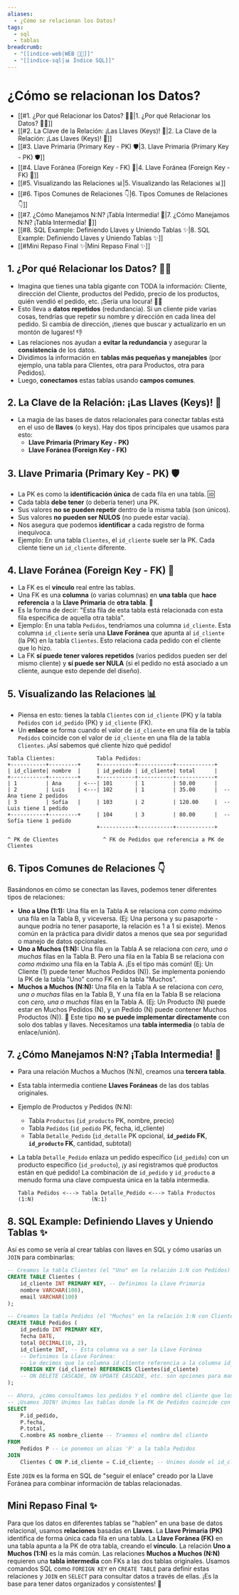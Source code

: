 ```yaml
---
aliases:
  - ¿Cómo se relacionan los Datos?
tags:
  - sql
  - tablas
breadcrumb:
  - "[[indice-web|WEB 🔗📝]]"
  - "[[indice-sql|📊 Índice SQL]]"
---
```

# ¿Cómo se relacionan los Datos?
- [[#1. ¿Por qué Relacionar los Datos? 🤔🔗|1. ¿Por qué Relacionar los Datos? 🤔🔗]]
- [[#2. La Clave de la Relación: ¡Las Llaves (Keys)! 🔑|2. La Clave de la Relación: ¡Las Llaves (Keys)! 🔑]]
- [[#3. Llave Primaria (Primary Key - PK) 🛡️|3. Llave Primaria (Primary Key - PK) 🛡️]]
- [[#4. Llave Foránea (Foreign Key - FK) 🤝|4. Llave Foránea (Foreign Key - FK) 🤝]]
- [[#5. Visualizando las Relaciones 📊|5. Visualizando las Relaciones 📊]]
- [[#6. Tipos Comunes de Relaciones 👇|6. Tipos Comunes de Relaciones 👇]]
- [[#7. ¿Cómo Manejamos N:N? ¡Tabla Intermedia! 🌉|7. ¿Cómo Manejamos N:N? ¡Tabla Intermedia! 🌉]]
- [[#8. SQL Example: Definiendo Llaves y Uniendo Tablas ✨|8. SQL Example: Definiendo Llaves y Uniendo Tablas ✨]]
- [[#Mini Repaso Final ✨|Mini Repaso Final ✨]]

## 1. ¿Por qué Relacionar los Datos? 🤔🔗

- Imagina que tienes una tabla gigante con TODA la información: Cliente, dirección del Cliente, productos del Pedido, precio de los productos, quién vendió el pedido, etc. ¡Sería una locura! 😵‍💫
- Esto lleva a **datos repetidos** (redundancia). Si un cliente pide varias cosas, tendrías que repetir su nombre y dirección en cada línea del pedido. Si cambia de dirección, ¡tienes que buscar y actualizarlo en un montón de lugares! 👎
- Las relaciones nos ayudan a **evitar la redundancia** y asegurar la **consistencia** de los datos.
- Dividimos la información en **tablas más pequeñas y manejables** (por ejemplo, una tabla para Clientes, otra para Productos, otra para Pedidos).
- Luego, **conectamos** estas tablas usando **campos comunes**.

## 2. La Clave de la Relación: ¡Las Llaves (Keys)! 🔑

- La magia de las bases de datos relacionales para conectar tablas está en el uso de **llaves** (o keys). Hay dos tipos principales que usamos para esto:
    - **Llave Primaria (Primary Key - PK)**
    - **Llave Foránea (Foreign Key - FK)**

## 3. Llave Primaria (Primary Key - PK) 🛡️

- La PK es como la **identificación única** de cada fila en una tabla. 🆔
- Cada tabla **debe tener** (o debería tener) una PK.
- Sus valores **no se pueden repetir** dentro de la misma tabla (son únicos).
- Sus valores **no pueden ser NULOS** (no puede estar vacía).
- Nos asegura que podemos **identificar** a cada registro de forma inequívoca.
- Ejemplo: En una tabla `Clientes`, el `id_cliente` suele ser la PK. Cada cliente tiene un `id_cliente` diferente.

## 4. Llave Foránea (Foreign Key - FK) 🤝

- La FK es el **vínculo** real entre las tablas.
- Una FK es una **columna** (o varias columnas) en **una tabla** que **hace referencia** a la **Llave Primaria** de **otra tabla**. 👀
- Es la forma de decir: "Esta fila de esta tabla está relacionada con esta fila específica de aquella otra tabla".
- Ejemplo: En una tabla `Pedidos`, tendríamos una columna `id_cliente`. Esta columna `id_cliente` sería una **Llave Foránea** que apunta al `id_cliente` (la PK) en la tabla `Clientes`. Esto relaciona cada pedido con el cliente que lo hizo.
- La FK **sí puede tener valores repetidos** (varios pedidos pueden ser del mismo cliente) y **sí puede ser NULA** (si el pedido no está asociado a un cliente, aunque esto depende del diseño).

## 5. Visualizando las Relaciones 📊

- Piensa en esto: tienes la tabla `Clientes` con `id_cliente` (PK) y la tabla `Pedidos` con `id_pedido` (PK) y `id_cliente` (FK).
- Un **enlace** se forma cuando el valor de `id_cliente` en una fila de la tabla `Pedidos` coincide con el valor de `id_cliente` en una fila de la tabla `Clientes`. ¡Así sabemos qué cliente hizo qué pedido!

```
Tabla Clientes:             Tabla Pedidos:
+-----------+---------+     +-----------+-----------+------------+
| id_cliente| nombre  |     | id_pedido | id_cliente| total      |
+-----------+---------+     +-----------+-----------+------------+
| 1         | Ana     | <---| 101       | 1         | 50.00      |
| 2         | Luis    | <---| 102       | 1         | 35.00      |  -- Ana tiene 2 pedidos
| 3         | Sofía   |     | 103       | 2         | 120.00     |  -- Luis tiene 1 pedido
+-----------+---------+     | 104       | 3         | 80.00      |  -- Sofía tiene 1 pedido
                            +-----------+-----------+------------+

^ PK de Clientes              ^ FK de Pedidos que referencia a PK de Clientes
```

## 6. Tipos Comunes de Relaciones 👇

Basándonos en cómo se conectan las llaves, podemos tener diferentes tipos de relaciones:

- **Uno a Uno (1:1):** Una fila en la Tabla A se relaciona con _como máximo_ una fila en la Tabla B, y viceversa. (Ej: Una persona y su pasaporte - aunque podría no tener pasaporte, la relación es 1 a 1 si existe). Menos común en la práctica para dividir datos a menos que sea por seguridad o manejo de datos opcionales.
- **Uno a Muchos (1:N):** Una fila en la Tabla A se relaciona con _cero, una o muchas_ filas en la Tabla B. Pero una fila en la Tabla B se relaciona con _como máximo_ una fila en la Tabla A. ¡Es el tipo más común! (Ej: Un Cliente (1) puede tener Muchos Pedidos (N)). Se implementa poniendo la PK de la tabla "Uno" como FK en la tabla "Muchos".
- **Muchos a Muchos (N:N):** Una fila en la Tabla A se relaciona con _cero, una o muchas_ filas en la Tabla B, Y una fila en la Tabla B se relaciona con _cero, una o muchas_ filas en la Tabla A. (Ej: Un Producto (N) puede estar en Muchos Pedidos (N), y un Pedido (N) puede contener Muchos Productos (N)). 🤯 Este tipo **no se puede implementar directamente** con solo dos tablas y llaves. Necesitamos una **tabla intermedia** (o tabla de enlace/unión).

## 7. ¿Cómo Manejamos N:N? ¡Tabla Intermedia! 🌉

- Para una relación Muchos a Muchos (N:N), creamos una **tercera tabla**.
    
- Esta tabla intermedia contiene **Llaves Foráneas** de las dos tablas originales.
    
- Ejemplo de Productos y Pedidos (N:N):
    
    - Tabla `Productos` (`id_producto` PK, nombre, precio)
    - Tabla `Pedidos` (`id_pedido` PK, fecha, id_cliente)
    - Tabla `Detalle_Pedido` (`id_detalle` PK opcional, **`id_pedido` FK**, **`id_producto` FK**, cantidad, subtotal)
- La tabla `Detalle_Pedido` enlaza un pedido específico (`id_pedido`) con un producto específico (`id_producto`), ¡y así registramos qué productos están en qué pedido! La combinación de `id_pedido` y `id_producto` a menudo forma una clave compuesta única en la tabla intermedia.
    
    ```
    Tabla Pedidos <---> Tabla Detalle_Pedido <---> Tabla Productos
    (1:N)                  (N:1)
    ```
    

## 8. SQL Example: Definiendo Llaves y Uniendo Tablas ✨

Así es como se vería al crear tablas con llaves en SQL y cómo usarías un `JOIN` para combinarlas:

```sql
-- Creamos la tabla Clientes (el "Uno" en la relación 1:N con Pedidos)
CREATE TABLE Clientes (
    id_cliente INT PRIMARY KEY, -- Definimos la Llave Primaria
    nombre VARCHAR(100),
    email VARCHAR(100)
);

-- Creamos la tabla Pedidos (el "Muchos" en la relación 1:N con Clientes)
CREATE TABLE Pedidos (
    id_pedido INT PRIMARY KEY,
    fecha DATE,
    total DECIMAL(10, 2),
    id_cliente INT, -- Esta columna va a ser la Llave Foránea
    -- Definimos la Llave Foránea:
    -- Le decimos que la columna id_cliente referencia a la columna id_cliente en la tabla Clientes
    FOREIGN KEY (id_cliente) REFERENCES Clientes(id_cliente)
    -- ON DELETE CASCADE, ON UPDATE CASCADE, etc. son opciones para manejar qué pasa si se borra o actualiza el registro padre
);

-- Ahora, ¿cómo consultamos los pedidos Y el nombre del cliente que los hizo?
-- ¡Usamos JOIN! Unimos las tablas donde la FK de Pedidos coincide con la PK de Clientes
SELECT
    P.id_pedido,
    P.fecha,
    P.total,
    C.nombre AS nombre_cliente -- Traemos el nombre del cliente
FROM
    Pedidos P -- Le ponemos un alias 'P' a la tabla Pedidos
JOIN
    Clientes C ON P.id_cliente = C.id_cliente; -- Unimos donde el id_cliente coincida
```

Este `JOIN` es la forma en SQL de "seguir el enlace" creado por la Llave Foránea para combinar información de tablas relacionadas.

## Mini Repaso Final ✨

Para que los datos en diferentes tablas se "hablen" en una base de datos relacional, usamos **relaciones** basadas en **Llaves**. La **Llave Primaria (PK)** identifica de forma única cada fila en una tabla. La **Llave Foránea (FK)** en una tabla apunta a la PK de otra tabla, creando el **vínculo**. La relación **Uno a Muchos (1:N)** es la más común. Las relaciones **Muchos a Muchos (N:N)** requieren una **tabla intermedia** con FKs a las dos tablas originales. Usamos comandos SQL como `FOREIGN KEY` en `CREATE TABLE` para definir estas relaciones y `JOIN` en `SELECT` para consultar datos a través de ellas. ¡Es la base para tener datos organizados y consistentes! 🎉